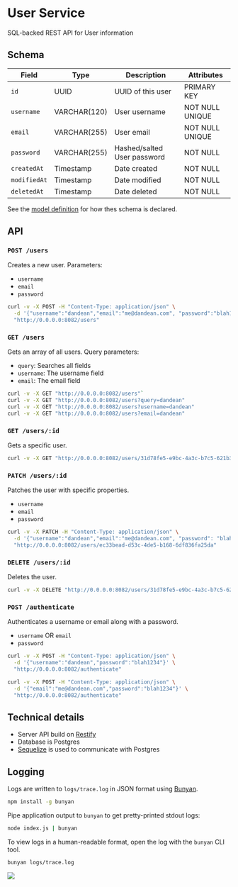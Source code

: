 User Service
============

SQL-backed REST API for User information


Schema
------

| Field               | Type         | Description                 | Attributes      |
| ------------------- | ---------    | --------------------------- | --------------- | 
| `id`                | UUID         | UUID of this user           | PRIMARY KEY     |
| `username`          | VARCHAR(120) | User username               | NOT NULL UNIQUE |
| `email`             | VARCHAR(255) | User email                  | NOT NULL UNIQUE |
| `password`          | VARCHAR(255) | Hashed/salted User password | NOT NULL        |
| `createdAt`         | Timestamp    | Date created                | NOT NULL        |
| `modifiedAt`        | Timestamp    | Date modified               | NOT NULL        |
| `deletedAt`         | Timestamp    | Date deleted                | NOT NULL        |

See the [model definition](lib/models/user.js) for how thes schema is declared.


API
---

### `POST /users`

Creates a new user. Parameters:

* `username`
* `email`
* `password`

```sh
curl -v -X POST -H "Content-Type: application/json" \
  -d '{"username":"dandean","email":"me@dandean.com", "password":"blah1234"}' \
  "http://0.0.0.0:8082/users"
```


### `GET /users`

Gets an array of all users. Query parameters:

* `query`: Searches all fields
* `username`: The username field
* `email`: The email field

```sh
curl -v -X GET "http://0.0.0.0:8082/users"`
curl -v -X GET "http://0.0.0.0:8082/users?query=dandean"
curl -v -X GET "http://0.0.0.0:8082/users?username=dandean"
curl -v -X GET "http://0.0.0.0:8082/users?email=dandean"
```


### `GET /users/:id`

Gets a specific user.

```sh
curl -v -X GET "http://0.0.0.0:8082/users/31d78fe5-e9bc-4a3c-b7c5-621b307a1a5f"
```


### `PATCH /users/:id`

Patches the user with specific properties.

* `username`
* `email`
* `password`

```sh
curl -v -X PATCH -H "Content-Type: application/json" \
  -d '{"username":"dandean","email":"me@dandean.com", "password": "blah1234"}' \
  "http://0.0.0.0:8082/users/ec33bead-d53c-4de5-b168-6df836fa25da"
```


### `DELETE /users/:id`

Deletes the user.

```sh
curl -v -X DELETE "http://0.0.0.0:8082/users/31d78fe5-e9bc-4a3c-b7c5-621b307a1a5f"
```


### `POST /authenticate`

Authenticates a username or email along with a password.

* `username` OR `email`
* `password`

```sh
curl -v -X POST -H "Content-Type: application/json" \
  -d '{"username":"dandean","password":"blah1234"}' \
  "http://0.0.0.0:8082/authenticate"

curl -v -X POST -H "Content-Type: application/json" \
  -d '{"email":"me@dandean.com","password":"blah1234"}' \
  "http://0.0.0.0:8082/authenticate"
```


Technical details
-----------------

* Server API build on [Restify](https://github.com/mcavage/node-restify)
* Database is Postgres
* [Sequelize](http://sequelizejs.com/) is used to communicate with Postgres


Logging
-------

Logs are written to `logs/trace.log` in JSON format using [Bunyan](https://github.com/trentm/node-bunyan).

```sh
npm install -g bunyan
```

Pipe application output to `bunyan` to get pretty-printed stdout logs:

```sh
node index.js | bunyan
```

To view logs in a human-readable format, open the log with the `bunyan` CLI tool.

```sh
bunyan logs/trace.log
```

![](https://f.cloud.github.com/assets/18332/2378250/909469f2-a88c-11e3-9a82-5b369a833184.png)
